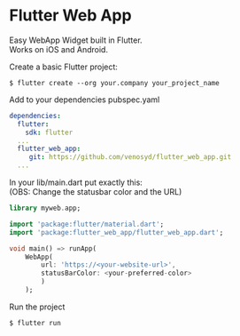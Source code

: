 # Flutter Web App

Easy WebApp Widget built in Flutter.  
Works on iOS and Android.

Create a basic Flutter project:

```
$ flutter create --org your.company your_project_name
```

Add to your dependencies pubspec.yaml

```yaml
dependencies:
  flutter:
    sdk: flutter
  ...
  flutter_web_app:
     git: https://github.com/venosyd/flutter_web_app.git
  ...
```

In your lib/main.dart put exactly this:  
(OBS: Change the statusbar color and the URL)  

```dart
library myweb.app;

import 'package:flutter/material.dart';
import 'package:flutter_web_app/flutter_web_app.dart';

void main() => runApp(
    WebApp(
        url: 'https://<your-website-url>', 
        statusBarColor: <your-preferred-color>
        )
    );
```

Run the project

```
$ flutter run
```

